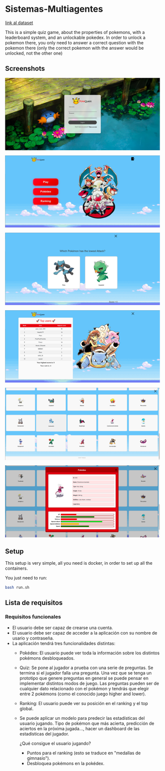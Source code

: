 # Sistemas-Multiagentes

[link al dataset](https://0x0.st/XRDQ.0.csv/pokemon_dataset.csv)

<!--
  FIXME this link will expire in a year, ~nov-2025, 
  when we finish, save this dataset as an attachment, or just a 
  file in the final version 
--->

<!--
0x0.st token:
X-Expires: 1764372956622
X-Token: Bco0cck0xp8Be7qqWE_yFU4Ji-ZxxhKjkgzr2LEKQOQ
--->

This is a simple quiz game, about the properties of pokemons, with a leaderboard system, and an unlockable pokedex. In order to unlock a pokemon there, you only need to answer a correct question with the pokemon there (only the correct pokemon with the answer would be unlocked, not the other one)

## Screenshots

![](./attachments/1.png)

![](./attachments/2.png)

![](./attachments/4.png)

![](./attachments/5.png)

![](./attachments/3.png)

![](./attachments/6.png)

## Setup

This setup is very simple, all you need is docker, in order to set up all the containers.

You just need to run:

```bash
bash run.sh
```

## Lista de requisitos

### Requisitos funcionales

- El usuario debe ser capaz de crearse una cuenta.
- El usuario debe ser capaz de acceder a la aplicación con su nombre de usario y contraseña.
- La aplicación tendrá tres funcionalidades distintas:
  - Pokédex: El usuario puede ver toda la información sobre los distintos pokémons desbloqueados.
  - Quiz: Se pone al jugador a prueba con una serie de preguntas. Se termina si el jugador falla una pregunta. Una vez que se tenga un prototipo que genere preguntas en general se puede pensar en implementar distintos modos de juego. Las preguntas pueden ser de cualquier dato relacionado con el pokémon y tendrás que elegir entre 2 pokémons (como el conocido juego higher and lower).
  - Ranking: El usuario puede ver su posición en el ranking y el top global.
  - Se puede aplicar un modelo para predecir las estadísticas del usuario jugando. Tipo de pokémon que más acierta, predicción de aciertos en la próxima jugada..., hacer un dashboard de las estadísticas del jugador.
  
    ¿Qué consigue el usuario jugando?
    - Puntos para el ranking (esto se traduce en "medallas de gimnasio").
    - Desbloquea pokémons en la pokédex.